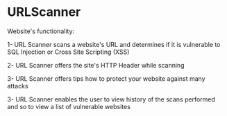 # URLScanner

Website's functionality:

1- URL Scanner scans a website's URL and determines if it is vulnerable to SQL Injection or Cross Site Scripting (XSS)

2- URL Scanner offers the site's HTTP Header while scanning

3- URL Scanner offers tips how to protect your website against many attacks

3- URL Scanner enables the user to view history of the scans performed and so to view a list of vulnerable websites

